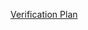 [Verification Plan](https://docs.google.com/spreadsheets/d/1NoFABEZEicpTSm5Y_GNePswccgi2e3Ho4daO67Eo9ds/edit?gid=0#gid=0)
